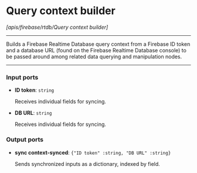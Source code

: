 # Query context builder

_[apis/firebase/rtdb/Query context builder]_

---

Builds a Firebase Realtime Database query context from a Firebase ID token and a database URL (found on the Firebase Realtime Database console) to be passed around among related data querying and manipulation nodes.  

---

### Input ports

* __ID token__: ` string `


    Receives individual fields for syncing.  


* __DB URL__: ` string `


    Receives individual fields for syncing.  

### Output ports

* __sync context-synced__: ` {"ID token" :string, "DB URL" :string} `


    Sends synchronized inputs as a dictionary, indexed by field.  

